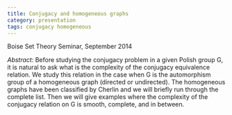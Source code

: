 ```yaml
---
title: Conjugacy and homogeneous graphs
category: presentation
tags: conjugacy homogeneous
---
```


Boise Set Theory Seminar, September 2014<!--more-->

*Abstract*: Before studying the conjugacy problem in a given Polish group G, it is natural to ask what is the complexity of the conjugacy equivalence relation. We study this relation in the case when G is the automorphism group of a homogeneous graph (directed or undirected). The homogeneous graphs have been classified by Cherlin and we will briefly run through the complete list. Then we will give examples where the complexity of the conjugacy relation on G is smooth, complete, and in between.
